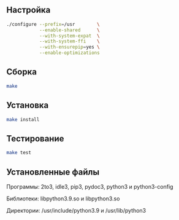 <package-info :package="package" showsbu2></package-info>

<script>
		new Vue({
		el: '#main',
		data: { package: {} },
		mounted: function () {
				this.getPackage('python');
		},
		methods: {
			getPackage: function(name) {
					getPackage(name)
					.then(response => this.package = response);
			},
		}
  })
</script>

## Настройка


```bash
./configure --prefix=/usr        \
            --enable-shared      \
            --with-system-expat  \
            --with-system-ffi    \
            --with-ensurepip=yes \
            --enable-optimizations
```

## Сборка


```bash
make
```

## Установка

```bash
make install
```

## Тестирование

```bash
make test
```
 

## Установленные файлы

Программы: 2to3, idle3, pip3, pydoc3, python3 и python3-config

Библиотеки: libpython3.9.so и libpython3.so

Директории:  /usr/include/python3.9 и /usr/lib/python3

